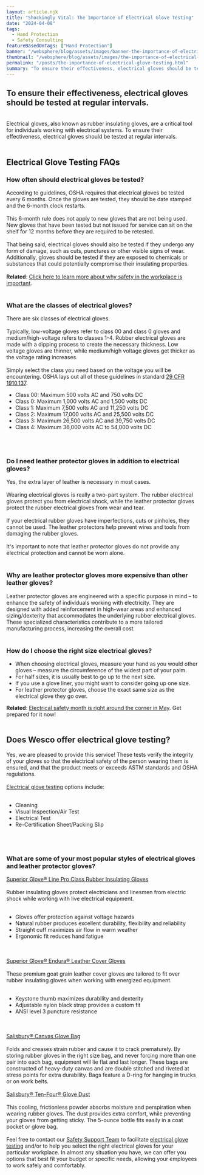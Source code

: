 ```yaml
---
layout: article.njk
title: "Shockingly Vital: The Importance of Electrical Glove Testing"
date: "2024-04-08"
tags:
  - Hand Protection
  - Safety Consulting
featureBasedOnTags: ["Hand Protection"]
banner: "/websphere/blog/assets/images/banner-the-importance-of-electrical-glove-testing.webp"
thumbnail: "/websphere/blog/assets/images/the-importance-of-electrical-glove-testing.webp"
permalink: "/posts/the-importance-of-electrical-glove-testing.html"
summary: "To ensure their effectiveness, electrical gloves should be tested at regular intervals. Read on to learn more..."
---
```


<h2 class="intro">To ensure their effectiveness, electrical gloves should be tested at regular intervals.</h2>
<br>
Electrical gloves, also known as rubber insulating gloves, are a critical tool for individuals working with electrical systems. To ensure their effectiveness, electrical gloves should be tested at regular intervals.
<br><br>
<h2>Electrical Glove Testing FAQs</h2>
<h3>How often should electrical gloves be tested?</h3>
According to guidelines, OSHA requires that electrical gloves be tested every 6 months. Once the gloves are tested, they should be date stamped and the 6-month clock restarts.
<br><br>
This 6-month rule does not apply to new gloves that are not being used. New gloves that have been tested but not issued for service can sit on the shelf for 12 months before they are required to be retested.
<br><br>
That being said, electrical gloves should also be tested if they undergo any form of damage, such as cuts, punctures or other visible signs of wear. Additionally, gloves should be tested if they are exposed to chemicals or substances that could potentially compromise their insulating properties.
<br><br>
<strong>Related</strong>: <a href="https://conney.com/websphere/blog/posts/why-is-safety-in-the-workplace-important.html/why-is-safety-in-the-workplace-important?utm_medium=imortance-of-electrical-glove-testing&utm_source=Blog&utm_campaign=Conney">Click here to learn more about why safety in the workplace is important</a>.
<br><br>
<h3>What are the classes of electrical gloves?</h3>
There are six classes of electrical gloves.
<br><br>
Typically, low-voltage gloves refer to class 00 and class 0 gloves and medium/high-voltage refers to classes 1-4. Rubber electrical gloves are made with a dipping process to create the necessary thickness. Low voltage gloves are thinner, while medium/high voltage gloves get thicker as the voltage rating increases.
<br><br>
Simply select the class you need based on the voltage you will be encountering. OSHA lays out all of these guidelines in standard <a href="https://www.osha.gov/laws-regs/regulations/standardnumber/1910/1910.137?utm_medium=imortance-of-electrical-glove-testing&utm_source=Blog&utm_campaign=OSHA">29 CFR 1910.137</a>.
<br>
<ul>
    <li>Class 00: Maximum 500 volts AC and 750 volts DC</li>
    <li>Class 0: Maximum 1,000 volts AC and 1,500 volts DC</li>
    <li>Class 1: Maximum 7,500 volts AC and 11,250 volts DC</li>
    <li>Class 2: Maximum 17,000 volts AC and 25,500 volts DC</li>
    <li>Class 3: Maximum 26,500 volts AC and 39,750 volts DC</li>
    <li>Class 4: Maximum 36,000 volts AC to 54,000 volts DC</li>
</ul>
<br><br>
<h3>Do I need leather protector gloves in addition to electrical gloves?</h3>
Yes, the extra layer of leather is necessary in most cases.
<br><br>
Wearing electrical gloves is really a two-part system. The rubber electrical gloves protect you from electrical shock, while the leather protector gloves protect the rubber electrical gloves from wear and tear.
<br><br>
If your electrical rubber gloves have imperfections, cuts or pinholes, they cannot be used. The leather protectors help prevent wires and tools from damaging the rubber gloves.
<br><br>
It's important to note that leather protector gloves do not provide any electrical protection and cannot be worn alone.
<br><br>
<h3>Why are leather protector gloves more expensive than other leather gloves?</h3>
Leather protector gloves are engineered with a specific purpose in mind – to enhance the safety of individuals working with electricity. They are designed with added reinforcement in high-wear areas and enhanced sizing/dexterity that accommodates the underlying rubber electrical gloves. These specialized characteristics contribute to a more tailored manufacturing process, increasing the overall cost.
<br><br>
<h3>How do I choose the right size electrical gloves?</h3>
<ul>
    <li>When choosing electrical gloves, measure your hand as you would other gloves – measure the circumference of the widest part of your palm.</li>
    <li>For half sizes, it is usually best to go up to the next size.</li>
    <li>If you use a glove liner, you might want to consider going up one size.</li>
    <li>For leather protector gloves, choose the exact same size as the electrical glove they go over.</li>
</ul>
<strong>Related</strong>: <a href="https://conney.com/websphere/blog/posts/may-electrical-safety-month.html?utm_medium=imortance-of-electrical-glove-testing&utm_source=Blog&utm_campaign=Conney">Electrical safety month is right around the corner in May</a>. Get prepared for it now!
<br><br>
<h2>Does Wesco offer electrical glove testing?</h2>
Yes, we are pleased to provide this service! These tests verify the integrity of your gloves so that the electrical safety of the person wearing them is ensured, and that the product meets or exceeds ASTM standards and OSHA regulations.
<br><br>
<a href="https://www.conney.com/product/glove-testing-service-ship-to-saf-t-gard-international-inc-205-huehl-rd-northbrook-il-60062-return-failed-items-y-or-n?PMWTNO=000000000365634&utm_medium=imortance-of-electrical-glove-testing&utm_source=Blog&utm_campaign=Conney">Electrical glove testing</a> options include:
<br><br>
<ul>
    <li>Cleaning</li>
    <li>Visual Inspection/Air Test</li>
    <li>Electrical Test</li>
    <li>Re-Certification Sheet/Packing Slip</li>
</ul>
<br><br>
<h3>What are some of your most popular styles of electrical gloves and leather protector gloves?</h3>
<a href="https://www.conney.com/search/Superior%20Glove%C2%AE%20Line%20Pro%20Class%20Rubber%20Insulating%20Gloves?utm_medium=imortance-of-electrical-glove-testing&utm_source=Blog&utm_campaign=Superior%20Glove">Superior Glove® Line Pro Class Rubber Insulating Gloves</a>
<br><br>
Rubber insulating gloves protect electricians and linesmen from electric shock while working with live electrical equipment.
<br><br>
<ul>
    <li>Gloves offer protection against voltage hazards</li>
    <li>Natural rubber produces excellent durability, flexibility and reliability</li>
    <li>Straight cuff maximizes air flow in warm weather</li>
    <li>Ergonomic fit reduces hand fatigue</li>
</ul>
<br><br>
<a href="https://www.conney.com/search/Superior%20Glove%C2%AE%20Line%20Pro%20Class%20Rubber%20Insulating%20Gloves?utm_medium=imortance-of-electrical-glove-testing&utm_source=Blog&utm_campaign=Superior%20Glove">Superior Glove® Endura® Leather Cover Gloves</a>
<br><br>
These premium goat grain leather cover gloves are tailored to fit over rubber insulating gloves when working with energized equipment.
<br><br>
<ul>
    <li>Keystone thumb maximizes durability and dexterity</li>
    <li>Adjustable nylon black strap provides a custom fit</li>
    <li>ANSI level 3 puncture resistance</li>
</ul>
<br><br>
<a href="https://www.conney.com/style/salisbury-canvas-glove-bag?utm_medium=imortance-of-electrical-glove-testing&utm_source=Blog&utm_campaign=Salisbury">Salisbury® Canvas Glove Bag</a>
<br><br>
Folds and creases strain rubber and cause it to crack prematurely. By storing rubber gloves in the right size bag, and never forcing more than one pair into each bag, equipment will lie flat and last longer. These bags are constructed of heavy-duty canvas and are double stitched and riveted at stress points for extra durability. Bags feature a D-ring for hanging in trucks or on work belts.
<br><br>
<a href="https://www.conney.com/product/salisbury-ten-four-glove-dust?utm_medium=imortance-of-electrical-glove-testing&utm_source=Blog&utm_campaign=Salisbury">Salisbury® Ten-Four® Glove Dust</a>
<br><br>
This cooling, frictionless powder absorbs moisture and perspiration when wearing rubber gloves. The dust provides extra comfort, while preventing your gloves from getting sticky. The 5-ounce bottle fits easily in a coat pocket or glove bag.
<br><br>
Feel free to contact our <a href="https://www.conney.com/pages/safetyservices?utm_medium=imortance-of-electrical-glove-testing&utm_source=Blog&utm_campaign=Conney">Safety Support Team</a> to facilitate <a href="https://www.conney.com/product/glove-testing-service-ship-to-saf-t-gard-international-inc-205-huehl-rd-northbrook-il-60062-return-failed-items-y-or-n?PMWTNO=000000000365634&utm_medium=imortance-of-electrical-glove-testing&utm_source=Blog&utm_campaign=Conney">electrical glove testing</a> and/or to help you select the right electrical gloves for your particular workplace. In almost any situation you have, we can offer you options that best fit your budget or specific needs, allowing your employees to work safely and comfortably.